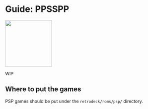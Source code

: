 # Guide: PPSSPP

<img src="../../wiki_images/logos/ppsspp-logo.png" width="150">

WIP

## Where to put the games
PSP games should be put under the `retrodeck/roms/psp/` directory.
